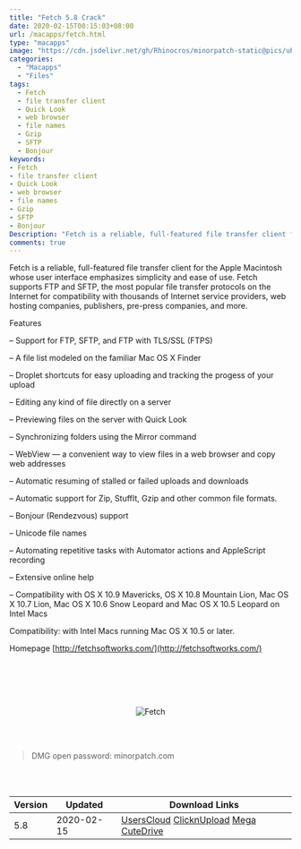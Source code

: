 ```yaml
---
title: "Fetch 5.8 Crack"
date: 2020-02-15T00:15:03+08:00
url: /macapps/fetch.html
type: "macapps"
image: "https://cdn.jsdelivr.net/gh/Rhinocros/minorpatch-static@pics/uPic/PldVJx.jpg"
categories:
  - "Macapps"
  - "Files"
tags:
  - Fetch
  - file transfer client
  - Quick Look
  - web browser
  - file names
  - Gzip
  - SFTP
  - Bonjour
keywords:
- Fetch
- file transfer client
- Quick Look
- web browser
- file names
- Gzip
- SFTP
- Bonjour
Description: "Fetch is a reliable, full-featured file transfer client for the Apple Macintosh whose user interface emphasizes simplicity and ease of use"
comments: true
---
```


Fetch is a reliable, full-featured file transfer client for the Apple Macintosh whose user interface emphasizes simplicity and ease of use. Fetch supports FTP and SFTP, the most popular file transfer protocols on the Internet for compatibility with thousands of Internet service providers, web hosting companies, publishers, pre-press companies, and more.

Features

– Support for FTP, SFTP, and FTP with TLS/SSL (FTPS)

– A file list modeled on the familiar Mac OS X Finder

– Droplet shortcuts for easy uploading and tracking the progess of your upload

– Editing any kind of file directly on a server

– Previewing files on the server with Quick Look

– Synchronizing folders using the Mirror command

– WebView — a convenient way to view files in a web browser and copy web addresses

– Automatic resuming of stalled or failed uploads and downloads

– Automatic support for Zip, StuffIt, Gzip and other common file formats.

– Bonjour (Rendezvous) support

– Unicode file names

– Automating repetitive tasks with Automator actions and AppleScript recording

– Extensive online help

– Compatibility with OS X 10.9 Mavericks, OS X 10.8 Mountain Lion, Mac OS X 10.7 Lion, Mac OS X 10.6 Snow Leopard and Mac OS X 10.5 Leopard on Intel Macs



Compatibility: with Intel Macs running Mac OS X 10.5 or later.

Homepage [http://fetchsoftworks.com/](http://fetchsoftworks.com/)

<br/>
<br/>
<script async src="https://pagead2.googlesyndication.com/pagead/js/adsbygoogle.js"></script>
<ins class="adsbygoogle"
     style="display:block; text-align:center;"
     data-ad-layout="in-article"
     data-ad-format="fluid"
     data-ad-client="ca-pub-8746275014476192"
     data-ad-slot="5144997159"></ins>
<script>
     (adsbygoogle = window.adsbygoogle || []).push({});
</script>
<br/>
<br/>


<center>

![Fetch](https://cdn.jsdelivr.net/gh/Rhinocros/minorpatch-static@pics/uPic/MinorPatch-20200215155905.jpg)

</center>

<br/>
<br/>


> DMG open password: minorpatch.com

<br/>

<br/>
<div id="history_version" class="history_version">

| Version | Updated | Download Links |
| ---- | ---- | ---- |
| 5.8 | 2020-02-15 | [UsersCloud](https://ouo.io/DRBsPR)   [ClicknUpload](https://ouo.io/IlI3hi)   [Mega](https://ouo.io/GnVil9G)   [CuteDrive](https://ouo.io/f4yonnO) |

</div>
